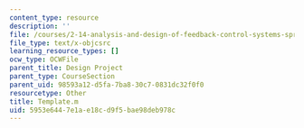 ```yaml
---
content_type: resource
description: ''
file: /courses/2-14-analysis-and-design-of-feedback-control-systems-spring-2014/5953e6447e1ae18cd9f5bae98deb978c_Template.m
file_type: text/x-objcsrc
learning_resource_types: []
ocw_type: OCWFile
parent_title: Design Project
parent_type: CourseSection
parent_uid: 98593a12-d5fa-7ba8-30c7-0831dc32f0f0
resourcetype: Other
title: Template.m
uid: 5953e644-7e1a-e18c-d9f5-bae98deb978c
---
```

